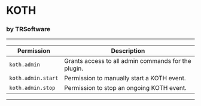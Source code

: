 # KOTH
### by TRSoftware

---

| **Permission**      | **Description**                                      |
|----------------------|------------------------------------------------------|
| `koth.admin`         | Grants access to all admin commands for the plugin.  |
| `koth.admin.start`         | Permission to manually start a KOTH event.          |
| `koth.admin.stop`          | Permission to stop an ongoing KOTH event.           |

---
